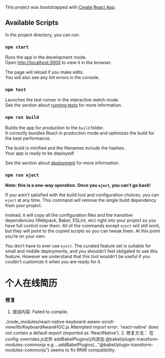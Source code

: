 <!--
 * @Description: In User Settings Edit
 * @Author: your name
 * @Date: 2019-08-08 16:11:32
 * @LastEditTime: 2019-08-09 17:05:37
 * @LastEditors: Please set LastEditors
 -->
This project was bootstrapped with [Create React App](https://github.com/facebook/create-react-app).

## Available Scripts

In the project directory, you can run:

### `npm start`

Runs the app in the development mode.<br>
Open [http://localhost:3000](http://localhost:3000) to view it in the browser.

The page will reload if you make edits.<br>
You will also see any lint errors in the console.

### `npm test`

Launches the test runner in the interactive watch mode.<br>
See the section about [running tests](https://facebook.github.io/create-react-app/docs/running-tests) for more information.

### `npm run build`

Builds the app for production to the `build` folder.<br>
It correctly bundles React in production mode and optimizes the build for the best performance.

The build is minified and the filenames include the hashes.<br>
Your app is ready to be deployed!

See the section about [deployment](https://facebook.github.io/create-react-app/docs/deployment) for more information.

### `npm run eject`

**Note: this is a one-way operation. Once you `eject`, you can’t go back!**

If you aren’t satisfied with the build tool and configuration choices, you can `eject` at any time. This command will remove the single build dependency from your project.

Instead, it will copy all the configuration files and the transitive dependencies (Webpack, Babel, ESLint, etc) right into your project so you have full control over them. All of the commands except `eject` will still work, but they will point to the copied scripts so you can tweak them. At this point you’re on your own.

You don’t have to ever use `eject`. The curated feature set is suitable for small and middle deployments, and you shouldn’t feel obligated to use this feature. However we understand that this tool wouldn’t be useful if you couldn’t customize it when you are ready for it.

# 个人在线简历



### 修复
1. 错误内容: Failed to compile.

./node_modules/react-native-keyboard-aware-scroll-view/lib/KeyboardAwareHOC.js
Attempted import error: 'react-native' does not contain a default export (imported as 'ReactNative').
2. 修复方法：
在 config-overrides.js文件 addBabelPlugins()内添加 @babel/plugin-transform-modules-commonjs 
e.g ...addBabelPlugins(..."@babel/plugin-transform-modules-commonjs") seems to fix RNW compatibility.
